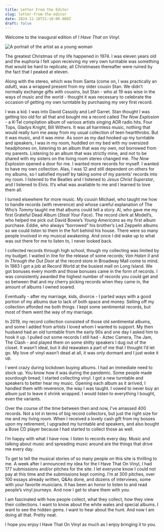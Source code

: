 ```yaml
---
title: Letter From the Editor
slug: letter-from-the-editor
date: 2024-12-18T21:10:00.000Z
draft: false
---
```

Welcome to the inaugural edition of *I Have That on Vinyl*.

![A portrait of the artist as a young woman](/images/upload/image1.png "A portrait of the artist as a young woman")

The greatest Christmas of my life happened in 1974. I was eleven years old and
the euphoria I felt upon receiving my very own turntable was something that
would be hard to replicate; all Christmases thereafter were ruined by the fact
that I peaked at eleven.

Along with the stereo, which was from Santa (come on, I was practically an
*adult*), was a wrapped present from my older cousin Stan. We didn’t normally
exchange gifts with cousins, but Stan - who at 19 was wise in the ways of music
and the world - thought it was necessary to celebrate the occasion of getting my
own turntable by purchasing my very first record.

I was a kid. I was into David Cassidy and Leif Garret. Stan thought I was
getting too old for all that and bought me a record called *The Now Explosion* -
a K-Tel compilation album of various artists singing AOR radio hits. Four Tops,
Gladys Knight, Bill Withers. It was all harmless music, nothing that would
really turn me away from my usual collection of teen heartthrobs. But it was
music, and it was *mine*. As soon as my dad hooked up my turntable and speakers,
I was in my room, huddled on my bed with my oversized headphones on, listening
to an album that was *my own*, not borrowed from my parents. Listening to an
album that was strictly mine, and not to be shared with my sisters on the living
room stereo changed me. *The Now Explosion* opened a door for me. I wanted more
records for myself. I wanted to have my own collection. Alas, I was 12 and still
dependent on others for my albums, so I satisfied myself by taking some of my
parents’ records into my room. I listened to the Beatles and I listened to
*Jesus Christ Superstar*, and I listened to Elvis. It’s what was available to me
and I learned to love them all.

I turned elsewhere for more music. My cousin Michael, who taught me how to
handle records (with reverence) and whose careful explanation of The Who’s
*Tommy* taught me that albums could tell a story. Al, who gave me my first
Grateful Dead Album (*Steal Your Face*). The record clerk at Modell’s, who
helped me pick out David Bowie’s *Young Americans* as my first album purchase.
Eddie, who always “borrowed” his brother’s Led Zeppelin albums so we could
listen to them in the fort behind his house. There were so many people involved
in my musical awakening. And once I did wake up to what was out there for me to
listen to, I never looked back.

I collected records through high school, though my collecting was limited by my
budget. I waited in line for the release of some records; *Van Halen II* and *In
Through the Out Door* at the record store in Broadway Mall come to mind. In 1983
I got a job at Record World at the busiest mall on Long Island. We got bonuses
every month and those bonuses came in the form of records. I was consistently
awarded the highest number of records you could get and so between that and my
cherry picking records when they came in, the amount of albums I owned soared.

Eventually - after my marriage, kids, divorce - I parted ways with a good
portion of my albums due to lack of both space and money. Selling off my
collection afforded me both things. I kept some sentimental records, but most of
them went the way of my marriage.

In 2019, my record collection consisted of those old sentimental albums, and
some I added from artists I loved whom I wanted to support. My then husband had
an old turntable from the early 90s and one day I asked him to hook it up. I
pulled out some records I still had - Aztec Camera, The Jam, The Clash - and
played them on some shitty speakers I dug out of the closet. It wasn’t ideal,
but it did reawaken a part of me that I thought I’d let go. My love of vinyl
wasn’t dead at all, it was only dormant and I just woke it up.

I went crazy during lockdown buying albums. I had an immediate need to stock up.
You know how it was during the pandemic. Some people made sourdough bread; I
started collecting vinyl.  I got a new turntable and speakers to better hear my
music. Opening each album as it arrived, I handled them with reverence, the way
I was taught. I vowed to never buy an album just to leave it shrink wrapped. I
would listen to everything I bought, even the variants.

Over the course of the time between then and now, I’ve amassed 400 records. Not
a lot in terms of big record collectors, but just the right size for me and my
living room. When I received a lovely cash gift from my bosses upon my
retirement, I upgraded my turntable and speakers, and also bought a Bose CD
player because I had started to collect those as well.

I’m happy with what I have now. I listen to records every day. Music and talking
about music and spreading music around are the things that drive me every day.

To get to tell the musical stories of so many people on this site is thrilling
to me. A week after I announced my idea for the I Have That On Vinyl, I had 177
submissions and/or pitches for the site. I let everyone know I could not pay at
this time and the submissions kept coming. I’m at 300 pitches, over 100 essays
already written, Q&As done, and dozens of interviews, some with your favorite
musicians. It has been an honor to listen to and read people’s vinyl journeys.
And now I get to share them with you.

I am fascinated with how people collect, what they collect, how they view their
collections. I want to know about the white wales and special albums. I want to
see the hidden gems. I want to hear about the hunt. And now I am doing all that.
Pretty neat.

I hope you enjoy I Have That On Vinyl as much as I enjoy bringing it to you.
